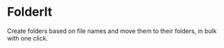 # FolderIt
Create folders based on file names and move them to their folders, in bulk with one click.
